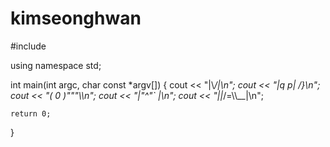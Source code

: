 # kimseonghwan

#include <iostream>
 
using namespace std;
 
int main(int argc, char const *argv[]) {
	cout << "|\\_/|\n";
	cout << "|q p|   /}\n";
	cout << "( 0 )\"\"\"\\\n";
	cout << "|\"^\"`    |\n";
	cout << "||_/=\\\\__|\n";
    
	return 0;
}
